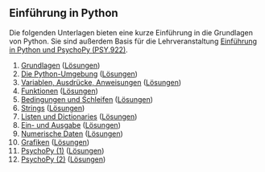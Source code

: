 ## Einführung in Python

Die folgenden Unterlagen bieten eine kurze Einführung in die Grundlagen von Python. Sie sind außerdem Basis für die Lehrveranstaltung [Einführung in Python und PsychoPy (PSY.922)](https://online.uni-graz.at/kfu_online/pl/ui/$ctx/wbLv.wbShowLVDetail?pStpSpNr=805759).

 1. [Grundlagen](https://python-24s-01.netlify.app) ([Lösungen](https://python-24s-01-solutions.netlify.app))
 2. [Die Python-Umgebung](https://python-24s-02.netlify.app) ([Lösungen](https://python-24s-02-solutions.netlify.app))
 3. [Variablen, Ausdrücke, Anweisungen](https://python-24s-03.netlify.app) ([Lösungen](https://python-24s-03-solutions.netlify.app))
 4. [Funktionen](https://python-24s-04.netlify.app) ([Lösungen](https://python-24s-04-solutions.netlify.app))
 5. [Bedingungen und Schleifen](https://python-24s-05.netlify.app) ([Lösungen](https://python-24s-05-solutions.netlify.app))
 6. [Strings](https://python-24s-06.netlify.app) ([Lösungen](https://python-24s-06-solutions.netlify.app))
 7. [Listen und Dictionaries]() ([Lösungen]())
 8. [Ein- und Ausgabe]() ([Lösungen]())
 9. [Numerische Daten]() ([Lösungen]())
10. [Grafiken]() ([Lösungen]())
11. [PsychoPy (1)]() ([Lösungen]())
12. [PsychoPy (2)]() ([Lösungen]())
